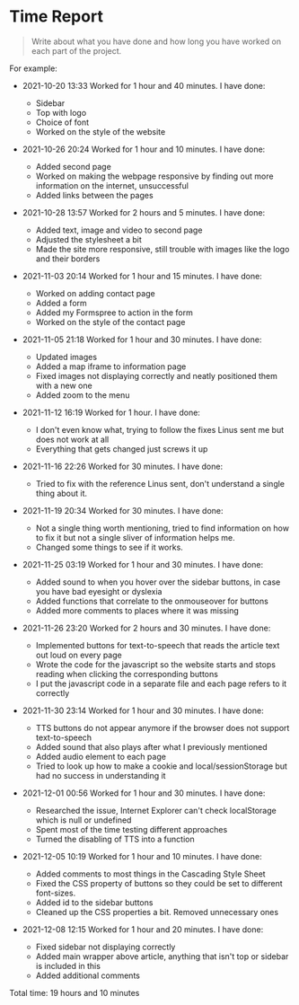 # Time Report

> Write about what you have done and how long you have worked on each part of the project.

For example: 

- 2021-10-20 13:33 Worked for 1 hour and 40 minutes. I have done:
  - Sidebar
  - Top with logo
  - Choice of font
  - Worked on the style of the website

- 2021-10-26 20:24 Worked for 1 hour and 10 minutes. I have done:
  - Added second page
  - Worked on making the webpage responsive by finding out more information on the internet, unsuccessful
  - Added links between the pages

- 2021-10-28 13:57 Worked for 2 hours and 5 minutes. I have done:
  - Added text, image and video to second page
  - Adjusted the stylesheet a bit
  - Made the site more responsive, still trouble with images like the logo and their borders

- 2021-11-03 20:14 Worked for 1 hour and 15 minutes. I have done:
  - Worked on adding contact page
  - Added a form
  - Added my Formspree to action in the form
  - Worked on the style of the contact page

- 2021-11-05 21:18 Worked for 1 hour and 30 minutes. I have done:
  - Updated images
  - Added a map iframe to information page
  - Fixed images not displaying correctly and neatly positioned them with a new one
  - Added zoom to the menu
 
- 2021-11-12 16:19 Worked for 1 hour. I have done:
  - I don't even know what, trying to follow the fixes Linus sent me but does not work at all
  - Everything that gets changed just screws it up

- 2021-11-16 22:26 Worked for 30 minutes. I have done:
  - Tried to fix with the reference Linus sent, don't understand a single thing about it.

- 2021-11-19 20:34 Worked for 30 minutes. I have done:
  - Not a single thing worth mentioning, tried to find information on how to fix it but not a single sliver of information helps me.
  - Changed some things to see if it works.

- 2021-11-25 03:19 Worked for 1 hour and 30 minutes. I have done:
  - Added sound to when you hover over the sidebar buttons, in case you have bad eyesight or dyslexia
  - Added functions that correlate to the onmouseover for buttons
  - Added more comments to places where it was missing

- 2021-11-26 23:20 Worked for 2 hours and 30 minutes. I have done:
  - Implemented buttons for text-to-speech that reads the article text out loud on every page
  - Wrote the code for the javascript so the website starts and stops reading when clicking the corresponding buttons
  - I put the javascript code in a separate file and each page refers to it correctly

- 2021-11-30 23:14 Worked for 1 hour and 30 minutes. I have done:
  - TTS buttons do not appear anymore if the browser does not support text-to-speech
  - Added sound that also plays after what I previously mentioned
  - Added audio element to each page
  - Tried to look up how to make a cookie and local/sessionStorage but had no success in understanding it

- 2021-12-01 00:56 Worked for 1 hour and 30 minutes. I have done:
  - Researched the issue, Internet Explorer can't check localStorage which is null or undefined
  - Spent most of the time testing different approaches
  - Turned the disabling of TTS into a function

- 2021-12-05 10:19 Worked for 1 hour and 10 minutes. I have done:
  - Added comments to most things in the Cascading Style Sheet
  - Fixed the CSS property of buttons so they could be set to different font-sizes.
  - Added id to the sidebar buttons
  - Cleaned up the CSS properties a bit. Removed unnecessary ones

- 2021-12-08 12:15 Worked for 1 hour and 20 minutes. I have done:
  - Fixed sidebar not displaying correctly
  - Added main wrapper above article, anything that isn't top or sidebar is included in this
  - Added additional comments

Total time: 19 hours and 10 minutes
